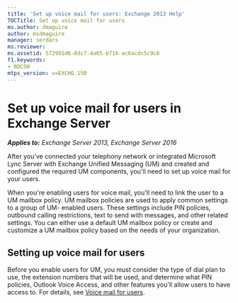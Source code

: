 ```yaml
---
title: 'Set up voice mail for users: Exchange 2013 Help'
TOCTitle: Set up voice mail for users
ms.author: dmaguire
author: msdmaguire
manager: serdars
ms.reviewer: 
ms.assetid: 572991d6-0dc7-4a65-b716-ac6acdc5c9c6
f1.keywords:
- NOCSH
mtps_version: v=EXCHG.150
---
```


# Set up voice mail for users in Exchange Server

_**Applies to:** Exchange Server 2013, Exchange Server 2016_

After you've connected your telephony network or integrated Microsoft Lync Server with Exchange Unified Messaging (UM) and created and configured the required UM components, you'll need to set up voice mail for your users.

 When you're enabling users for voice mail, you'll need to link the user to a UM mailbox policy. UM mailbox policies are used to apply common settings to a group of UM- enabled users. These settings include PIN policies, outbound calling restrictions, text to send with messages, and other related settings. You can either use a default UM mailbox policy or create and customize a UM mailbox policy based on the needs of your organization.

## Setting up voice mail for users

Before you enable users for UM, you must consider the type of dial plan to use, the extension numbers that will be used, and determine what PIN policies, Outlook Voice Access, and other features you'll allow users to have access to. For details, see [Voice mail for users](voice-mail-for-users-exchange-2013-help.md).
